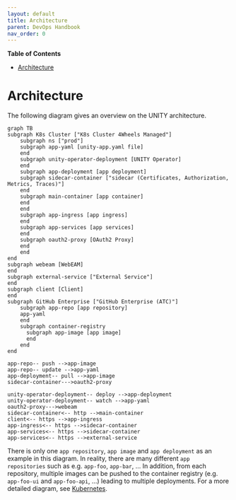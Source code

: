 ```yaml
---
layout: default
title: Architecture
parent: DevOps Handbook
nav_order: 0
---
```


**Table of Contents**

<!-- START doctoc generated TOC please keep comment here to allow auto update -->
<!-- DON'T EDIT THIS SECTION, INSTEAD RE-RUN doctoc TO UPDATE -->

- [Architecture](#architecture)

<!-- END doctoc generated TOC please keep comment here to allow auto update -->

# Architecture

The following diagram gives an overview on the UNITY architecture.

```mermaid
graph TB
subgraph K8s Cluster ["K8s Cluster 4Wheels Managed"]
    subgraph ns ["prod"]
    subgraph app-yaml [unity-app.yaml file]
    end
    subgraph unity-operator-deployment [UNITY Operator]
    end
    subgraph app-deployment [app deployment]
    subgraph sidecar-container ["sidecar (Certificates, Authorization, Metrics, Traces)"]
    end
    subgraph main-container [app container]
    end
    end
    subgraph app-ingress [app ingress]
    end
    subgraph app-services [app services]
    end
    subgraph oauth2-proxy [OAuth2 Proxy]
    end
    end
end
subgraph webeam [WebEAM]
end
subgraph external-service ["External Service"]
end
subgraph client [Client]
end
subgraph GitHub Enterprise ["GitHub Enterprise (ATC)"]
    subgraph app-repo [app repository]
    app-yaml
    end
    subgraph container-registry
      subgraph app-image [app image]
      end
    end
end

app-repo-- push -->app-image
app-repo-- update -->app-yaml
app-deployment-- pull -->app-image
sidecar-container--->oauth2-proxy

unity-operator-deployment-- deploy -->app-deployment
unity-operator-deployment-- watch -->app-yaml
oauth2-proxy--->webeam
sidecar-container<-- http -->main-container
client<-- https -->app-ingress
app-ingress<-- https -->sidecar-container
app-services<-- https -->sidecar-container
app-services<-- https -->external-service

```

There is only one `app repository`, `app image` and `app deployment` as an example in this diagram.
In reality, there are many different `app repositories` such as e.g. `app-foo`, `app-bar`, ...
In addition, from each repository, multiple images can be pushed to the container registry (e.g. `app-foo-ui`
and `app-foo-api`, ...) leading to multiple deployments.
For a more detailed diagram, see [Kubernetes](kubernetes.html).
